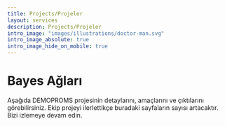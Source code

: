 ```yaml
---
title: Projects/Projeler
layout: services
description: Projects/Projeler
intro_image: "images/illustrations/doctor-man.svg"
intro_image_absolute: true
intro_image_hide_on_mobile: true
---
```


# Bayes Ağları

Aşağıda DEMOPROMS projesinin detaylarını, amaçlarını ve çıktılarını görebilirsiniz. Ekip projeyi ilerlettikçe buradaki sayfaların sayısı artacaktır. Bizi izlemeye devam edin.
